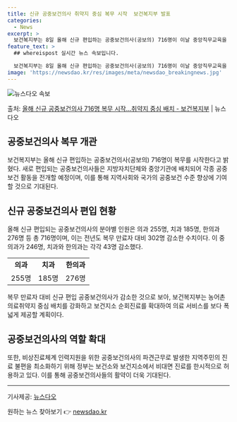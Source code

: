 ```yaml
---
title: 신규 공중보건의사 취약지 중심 복무 시작  보건복지부 발표
categories:
  - News
excerpt: >
  보건복지부는 8일 올해 신규 편입하는 공중보건의사(공보의) 716명이 이날 중앙직무교육을 시작으로 36개월의…
feature_text: >
  ## whereispost 실시간 뉴스 속보입니다.

  보건복지부는 8일 올해 신규 편입하는 공중보건의사(공보의) 716명이 이날 중앙직무교육을 시작으로 36개월의…
image: 'https://newsdao.kr/res/images/meta/newsdao_breakingnews.jpg'
---
```


![뉴스다오 속보](https://newsdao.kr/res/images/meta/newsdao_breakingnews.jpg)

<p>출처: <a href="https://newsdao.kr/3539" rel="dofollow">올해 신규 공중보건의사 716명 복무 시작…취약지 중심 배치 - 보건복지부</a> | 뉴스다오</p>

<h2 data-ke-size="size26">공중보건의사 복무 개관</h2>
<p data-ke-size="size16">보건복지부는 올해 신규 편입하는 공중보건의사(공보의) 716명이 복무를 시작한다고 밝혔다. 새로 편입되는 공중보건의사들은 지방자치단체와 중앙기관에 배치되어 각종 공중보건 활동을 전개할 예정이며, 이를 통해 지역사회와 국가의 공중보건 수준 향상에 기여할 것으로 기대된다.</p>

<h2 data-ke-size="size26">신규 공중보건의사 편입 현황</h2>
<p data-ke-size="size16">올해 신규 편입되는 공중보건의사의 분야별 인원은 의과 255명, 치과 185명, 한의과 276명 등 총 716명이며, 이는 전년도 복무 만료자 대비 302명 감소한 수치이다. 이 중 의과가 246명, 치과와 한의과는 각각 43명 감소했다.</p>

<table>
	<tr>
		<td style="text-align: center; height: 17px;"><b>의과</b></td>
		<td style="text-align: center; height: 17px;"><b>치과</b></td>
		<td style="text-align: center; height: 17px;"><b>한의과</b></td>
	</tr>
	<tr>
		<td style="text-align: center; height: 17px;">255명</td>
		<td style="text-align: center; height: 17px;">185명</td>
		<td style="text-align: center; height: 17px;">276명</td>
	</tr>
</table>

<p data-ke-size="size16">복무 만료자 대비 신규 편입 공중보건의사가 감소한 것으로 보아, 보건복지부는 농어촌 의료취약지 중심 배치를 강화하고 보건지소 순회진료를 확대하여 의료 서비스를 보다 폭넓게 제공할 계획이다.</p>

<h2 data-ke-size="size26">공중보건의사의 역할 확대</h2>
<p data-ke-size="size16">또한, 비상진료체계 인력지원을 위한 공중보건의사의 파견근무로 발생한 지역주민의 진료 불편을 최소화하기 위해 정부는 보건소와 보건지소에서 비대면 진료를 한시적으로 허용하고 있다. 이를 통해 공중보건의사들의 활약이 더욱 기대된다.</p>

<hr>
<p data-ke-size="size16">기사제공: <a href="https://newsdao.kr/3539">뉴스다오</a></p> 

원하는 뉴스 찾아보기 👉 <a href="https://newsdao.kr" rel="dofollow">newsdao.kr</a>


